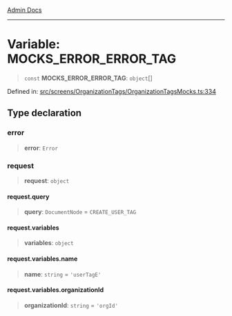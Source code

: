 [Admin Docs](/)

***

# Variable: MOCKS\_ERROR\_ERROR\_TAG

> `const` **MOCKS\_ERROR\_ERROR\_TAG**: `object`[]

Defined in: [src/screens/OrganizationTags/OrganizationTagsMocks.ts:334](https://github.com/PalisadoesFoundation/talawa-admin/blob/main/src/screens/OrganizationTags/OrganizationTagsMocks.ts#L334)

## Type declaration

### error

> **error**: `Error`

### request

> **request**: `object`

#### request.query

> **query**: `DocumentNode` = `CREATE_USER_TAG`

#### request.variables

> **variables**: `object`

#### request.variables.name

> **name**: `string` = `'userTagE'`

#### request.variables.organizationId

> **organizationId**: `string` = `'orgId'`
